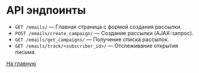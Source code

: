 # API эндпоинты

- `GET /emails/` — Главная страница с формой создания рассылки.
- `POST /emails/create_campaign/` — Создание рассылки (AJAX-запрос).
- `GET /emails/get_campaigns/` — Получение списка рассылок.
- `GET /emails/track/<subscriber_id>/` — Отслеживание открытия письма.

[На главную](../README.md)